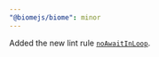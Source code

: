 ```yaml
---
"@biomejs/biome": minor
---
```


Added the new lint rule [`noAwaitInLoop`](https://biomejs.dev/linter/rules/no-await-in-loop).
